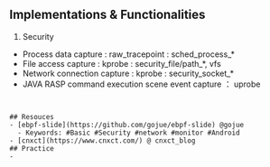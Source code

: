 
## Implementations & Functionalities
1. Security
- Process data capture : raw_tracepoint : sched_process_*
- File access capture : kprobe : security_file/path_*, vfs
- Network connection capture : kprobe : security_socket_*
- JAVA RASP command execution scene event capture ： uprobe

```


## Resouces
- [ebpf-slide](https://github.com/gojue/ebpf-slide) @gojue
  - Keywords: #Basic #Security #network #monitor #Android
- [cnxct](https://www.cnxct.com/) @ cnxct_blog
## Practice
- 
